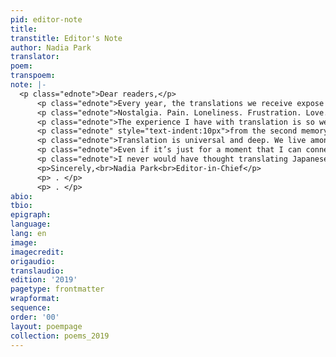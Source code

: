 ```yaml
---
pid: editor-note
title: 
transtitle: Editor's Note
author: Nadia Park
translator: 
poem: 
transpoem: 
note: |-
  <p class="ednote">Dear readers,</p>
      <p class="ednote">Every year, the translations we receive expose me, teach me, and remind me to be more observant, more gentle, more introspective, and more compassionate, and to further engage with my translations and with people. I become enchanted by the stories I read, wondering who the translator is, who the poet is, captured and absorbed by the words in front of me. I relish interactions I have with others, staying curious and aware of the perspectives of those around me. They remind me to stay relatable, to stay humble, and to stay vulnerable.</p>
      <p class="ednote">Nostalgia. Pain. Loneliness. Frustration. Love. Admiration. These are just a few of the emotions that are contained in this year’s magazine in the most raw forms possible. They are naked, but as feelings, they are also approachable. I find translation to be a process in which people can be personal, which I feel is so valuable to us as humans and what truly allows all of us to connect. As translators, we help readers discover themselves and realize their vulnerable feelings in the process. Perhaps those readers are ourselves.</p>
      <p class="ednote">The experience I have with translation is so well-encompassed by the words of the <em>DoubleSpeak</em> staff translation of Amina Saïd’s “j’eus dix ans le ciel en tête,” or “i was ten years old head in the sky:”</p>
      <p class="ednote" style="text-indent:10px">from the second memory of words<br>the most real emotion is born</p>
      <p class="ednote">Translation is universal and deep. We live among languages, we live through languages and we express ourselves through languages. The more languages I discover and the more translations I read, the more I realize we need translation. It provides a sense of belonging, a sense of connection, and sometimes a sense of happiness, hatred, or hope. We are then able to stay human with our raw emotions, and languages help to discover and define our identities through them, guiding us through the unknown.</p>
      <p class="ednote">Even if it’s just for a moment that I can connect with an emotion or with someone, that time spent is invaluable. As my grandfather recently said in a conversation, “<span lang="ko">가까이 하기엔 너무 먼 당신</span>,” or,“I want to keep you close, but you’re too far away.” I feel this way about my relationship with translation, with <em>DoubleSpeak</em>, and all the people I meet. There’s a sense of ephemerality in every aspect of this magazine, but translation still allows me to feel grounded, to feel hopeful. I respect and appreciate others, and build compassion for them, even through a few exchanges of words.</p>
      <p class="ednote">I never would have thought translating Japanese manga and anime would guide me into finding so many people who are passionate about sharing stories through their translations. I am forever grateful for this magazine, for my staff, for our advisors, for translation, for languages, and for you.</p>
      <p>Sincerely,<br>Nadia Park<br>Editor-in-Chief</p>
      <p> . </p>
      <p> . </p>
abio: 
tbio: 
epigraph: 
language: 
lang: en
image: 
imagecredit: 
origaudio: 
translaudio: 
edition: '2019'
pagetype: frontmatter
wrapformat: 
sequence: 
order: '00'
layout: poempage
collection: poems_2019
---
```

